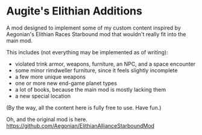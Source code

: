 # Augite's Elithian Additions
A mod designed to implement some of my custom content inspired by Aegonian's Elithian Races Starbound mod that wouldn't really fit into the main mod. 

This includes (not everything may be implemented as of writing):
- violated trink armor, weapons, furniture, an NPC, and a space encounter
- some minor rimdweller furniture, since it feels slightly incomplete
- a few more unique weapons
- one or more new end-game planet types
- a lot of books, because the main mod is mostly lacking them
- a new special location

(By the way, all the content here is fully free to use. Have fun.)

Oh, and the original mod is here. https://github.com/Aegonian/ElithianAllianceStarboundMod